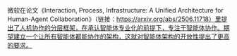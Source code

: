 微软在论文《Interaction, Process, Infrastructure: A Unified Architecture for Human-Agent Collaboration》（链接：https://arxiv.org/abs/2506.11718）里提出了人机协作的分层框架，在承认智能体专业化的前提下，专注于智能体协作。期望建立一个让所有智能体都能协作的架构，这就对智能体架构的开放性提出了更高的要求。